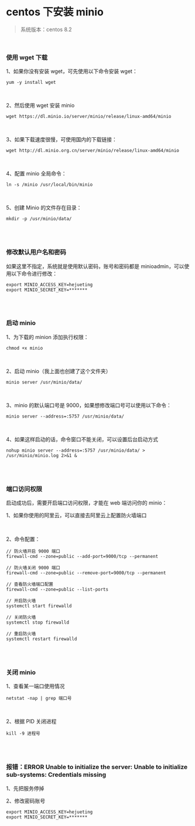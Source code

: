 # centos 下安装 minio

> 系统版本：centos 8.2

</br>

### 使用 wget 下载

1、如果你没有安装 wget，可先使用以下命令安装 wget：

```
yum -y install wget
```

</br>

2、然后使用 wget 安装 minio

```
wget https://dl.minio.io/server/minio/release/linux-amd64/minio
```

</br>

3、如果下载速度很慢，可使用国内的下载链接：

```
wget http://dl.minio.org.cn/server/minio/release/linux-amd64/minio
```

</br>

4、配置 minio 全局命令：

```
ln -s /minio /usr/local/bin/minio
```

</br>

5、创建 Minio 的文件存在目录：

```
mkdir -p /usr/minio/data/
```

</br>
</br>

### 修改默认用户名和密码

如果这里不指定，系统就是使用默认密码，账号和密码都是 minioadmin，可以使用以下命令进行修改：

```
export MINIO_ACCESS_KEY=hejueting
export MINIO_SECRET_KEY=*******
```

</br>
</br>

### 启动 minio

1、为下载的 minion 添加执行权限：

```
chmod +x minio
```

</br>

2、启动 minio（我上面也创建了这个文件夹）

```
minio server /usr/minio/data/
```

</br>

3、minio 的默认端口号是 9000，如果想修改端口号可以使用以下命令：

```
minio server --address=:5757 /usr/minio/data/
```

</br>

4、如果这样启动的话，命令窗口不能关闭，可以设置后台启动方式

```
nohup minio server --address=:5757 /usr/minio/data/ > /usr/minio/minio.log 2>&1 &
```

</br>
</br>

### 端口访问权限

启动成功后，需要开启端口访问权限，才能在 web 端访问你的 minio：

1、如果你使用的阿里云，可以直接去阿里云上配置防火墙端口

</br>

2、命令配置：

```
// 防火墙开启 9000 端口
firewall-cmd --zone=public --add-port=9000/tcp --permanent

// 防火墙关闭 9000 端口
firewall-cmd --zone=public --remove-port=9000/tcp --permanent

// 查看防火墙端口配置
firewall-cmd --zone=public --list-ports

// 开启防火墙
systemctl start firewalld

// 关闭防火墙
systemctl stop firewalld

// 重启防火墙
systemctl restart firewalld
```

</br>
</br>

### 关闭 minio

1、查看某一端口使用情况

```
netstat -nap | grep 端口号
```

</br>

2、根据 PID 关闭进程

```
kill -9 进程号
```

</br>
</br>

### 报错：ERROR Unable to initialize the server: Unable to initialize sub-systems: Credentials missing

1、先把服务停掉

2、修改密码账号

```
export MINIO_ACCESS_KEY=hejueting
export MINIO_SECRET_KEY=*******
```
